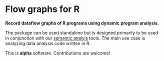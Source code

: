 # Flow graphs for R

**Record dataflow graphs of R programs using dynamic program analysis.**

The package can be used standalone but is designed primarily to be used in conjunction with our [semantic analyis](https://github.com/IBM/semanticflowgraph) tools. The main use case is analyzing data analysis code written in R.

This is **alpha** software. Contributions are welcome!